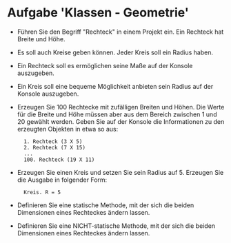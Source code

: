 # Aufgabe 'Klassen - Geometrie'

- Führen Sie den Begriff "Rechteck" in einem Projekt ein. Ein Rechteck hat Breite und Höhe.


- Es soll auch Kreise geben können. Jeder Kreis soll ein Radius haben. 


- Ein Rechteck soll es ermöglichen seine Maße auf der Konsole auszugeben.


- Ein Kreis soll eine bequeme Möglichkeit anbieten sein Radius auf der Konsole auszugeben.


- Erzeugen Sie 100 Rechtecke mit zufälligen Breiten und Höhen. Die Werte für die Breite und Höhe müssen aber aus dem Bereich zwischen 1 und 20 gewählt werden. Geben Sie auf der Konsole die Informationen zu den erzeugten Objekten in etwa so aus:

		1. Rechteck (3 X 5)
		2. Rechteck (7 X 15)
		...
		100. Rechteck (19 X 11)

 
- Erzeugen Sie einen Kreis und setzen Sie sein Radius auf 5. Erzeugen Sie die Ausgabe in folgender Form:

		Kreis. R = 5


- Definieren Sie eine statische Methode, mit der sich die beiden Dimensionen eines Rechteckes ändern lassen.


- Definieren Sie eine NICHT-statische Methode, mit der sich die beiden Dimensionen eines Rechteckes ändern lassen.
